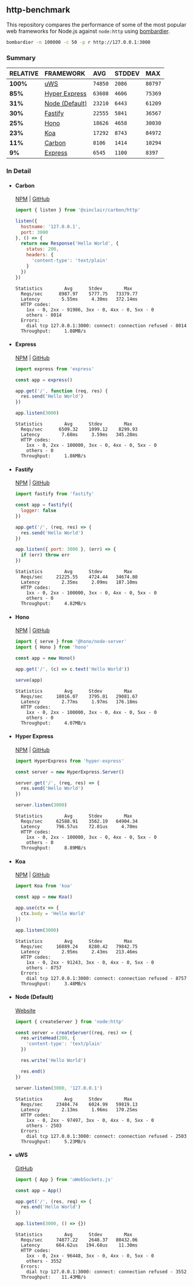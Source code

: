## http-benchmark

This repository compares the performance of some of the most popular web frameworks for Node.js against `node:http` using [bombardier](https://github.com/codesenberg/bombardier).

```bash
bombardier -n 100000 -c 50 -p r http://127.0.0.1:3000
```

### Summary

| RELATIVE | FRAMEWORK | AVG | STDDEV | MAX |
| :--- | :--- | :--- | :--- | :--- |
| **100%** | [uWS](#uws) | `74850` | `2086` | `80797` |
| **85%** | [Hyper Express](#hyper-express) | `63608` | `4606` | `75369` |
| **31%** | [Node (Default)](#node-default) | `23210` | `6443` | `61209` |
| **30%** | [Fastify](#fastify) | `22555` | `5841` | `36567` |
| **25%** | [Hono](#hono) | `18626` | `4658` | `30030` |
| **23%** | [Koa](#koa) | `17292` | `8743` | `84972` |
| **11%** | [Carbon](#carbon) | `8106` | `1414` | `10294` |
| **9%** | [Express](#express) | `6545` | `1100` | `8397` |


### In Detail

- #### Carbon
  [NPM](https://npmjs.com/@sinclair/carbon) | [GitHub](https://github.com/sinclairzx81/carbon)
  ```js
  import { listen } from '@sinclair/carbon/http'

  listen({
    hostname: '127.0.0.1',
    port: 3000
  }, () => {
    return new Response('Hello World', {
      status: 200,
      headers: {
        'content-type': 'text/plain'
      }
    })
  })
  ```

  ```
  Statistics        Avg      Stdev        Max
    Reqs/sec      8987.97    5777.75   73379.77
    Latency        5.55ms     4.30ms   372.14ms
    HTTP codes:
      1xx - 0, 2xx - 91986, 3xx - 0, 4xx - 0, 5xx - 0
      others - 8014
    Errors:
      dial tcp 127.0.0.1:3000: connect: connection refused - 8014
    Throughput:     1.88MB/s
  ```

- #### Express
  [NPM](https://npmjs.com/express) | [GitHub](https://github.com/expressjs/express)
  ```js
  import express from 'express'

  const app = express()

  app.get('/', function (req, res) {
    res.send('Hello World')
  })

  app.listen(3000)
  ```

  ```
  Statistics        Avg      Stdev        Max
    Reqs/sec      6509.32    1099.12    8299.93
    Latency        7.68ms     3.59ms   345.28ms
    HTTP codes:
      1xx - 0, 2xx - 100000, 3xx - 0, 4xx - 0, 5xx - 0
      others - 0
    Throughput:     1.86MB/s
  ```

- #### Fastify
  [NPM](https://npmjs.com/fastify) | [GitHub](https://github.com/fastify/fastify)
  ```js
  import fastify from 'fastify'

  const app = fastify({
    logger: false
  })

  app.get('/', (req, res) => {
    res.send('Hello World')
  })

  app.listen({ port: 3000 }, (err) => {
    if (err) throw err
  })
  ```

  ```
  Statistics        Avg      Stdev        Max
    Reqs/sec     21225.55    4724.44   34674.80
    Latency        2.35ms     2.09ms   187.10ms
    HTTP codes:
      1xx - 0, 2xx - 100000, 3xx - 0, 4xx - 0, 5xx - 0
      others - 0
    Throughput:     4.82MB/s
  ```

- #### Hono
  [NPM](https://npmjs.com/hono) | [GitHub](https://github.com/honojs/hono)
  ```js
  import { serve } from '@hono/node-server'
  import { Hono } from 'hono'

  const app = new Hono()

  app.get('/', (c) => c.text('Hello World'))

  serve(app)
  ```

  ```
  Statistics        Avg      Stdev        Max
    Reqs/sec     18016.07    3795.01   29081.67
    Latency        2.77ms     1.97ms   176.18ms
    HTTP codes:
      1xx - 0, 2xx - 100000, 3xx - 0, 4xx - 0, 5xx - 0
      others - 0
    Throughput:     4.07MB/s
  ```

- #### Hyper Express
  [NPM](https://npmjs.com/hyper-express) | [GitHub](https://github.com/kartikk221/hyper-express)
  ```js
  import HyperExpress from 'hyper-express'

  const server = new HyperExpress.Server()

  server.get('/', (req, res) => {
    res.send('Hello World')
  })

  server.listen(3000)
  ```

  ```
  Statistics        Avg      Stdev        Max
    Reqs/sec     62588.91    3562.19   64904.34
    Latency      796.57us    72.01us     4.70ms
    HTTP codes:
      1xx - 0, 2xx - 100000, 3xx - 0, 4xx - 0, 5xx - 0
      others - 0
    Throughput:     8.89MB/s
  ```

- #### Koa
  [NPM](https://npmjs.com/koa) | [GitHub](https://github.com/koajs/koa)
  ```js
  import Koa from 'koa'

  const app = new Koa()

  app.use(ctx => {
    ctx.body = 'Hello World'
  })

  app.listen(3000)
  ```

  ```
  Statistics        Avg      Stdev        Max
    Reqs/sec     16889.24    8280.42   79842.75
    Latency        2.95ms     2.43ms   213.46ms
    HTTP codes:
      1xx - 0, 2xx - 91243, 3xx - 0, 4xx - 0, 5xx - 0
      others - 8757
    Errors:
      dial tcp 127.0.0.1:3000: connect: connection refused - 8757
    Throughput:     3.48MB/s
  ```

- #### Node (Default)
  [Website](https://nodejs.org/api/http.html)
  ```js
  import { createServer } from 'node:http'

  const server = createServer((req, res) => {
    res.writeHead(200, {
      'content-type': 'text/plain'
    })

    res.write('Hello World')

    res.end()
  })

  server.listen(3000, '127.0.0.1')
  ```

  ```
  Statistics        Avg      Stdev        Max
    Reqs/sec     23484.74    6024.99   59819.13
    Latency        2.13ms     1.96ms   170.25ms
    HTTP codes:
      1xx - 0, 2xx - 97497, 3xx - 0, 4xx - 0, 5xx - 0
      others - 2503
    Errors:
      dial tcp 127.0.0.1:3000: connect: connection refused - 2503
    Throughput:     5.23MB/s
  ```

- #### uWS
  [GitHub](https://github.com/uNetworking/uWebSockets.js)
  ```js
  import { App } from 'uWebSockets.js'

  const app = App()

  app.get('/', (res, req) => {
    res.end('Hello World')
  })

  app.listen(3000, () => {})
  ```

  ```
  Statistics        Avg      Stdev        Max
    Reqs/sec     74877.22    2648.37   80432.06
    Latency      664.62us   194.68us    11.30ms
    HTTP codes:
      1xx - 0, 2xx - 96448, 3xx - 0, 4xx - 0, 5xx - 0
      others - 3552
    Errors:
      dial tcp 127.0.0.1:3000: connect: connection refused - 3552
    Throughput:    11.43MB/s
  ```


